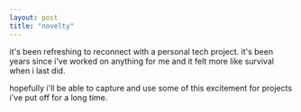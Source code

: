 ```yaml
---
layout: post
title: "novelty"
---
```

it's been refreshing to reconnect with a personal tech project. it's been years since i've worked on anything for me and it felt more like survival when i last did.

hopefully i'll be able to capture and use some of this excitement for projects i've put off for a long time.